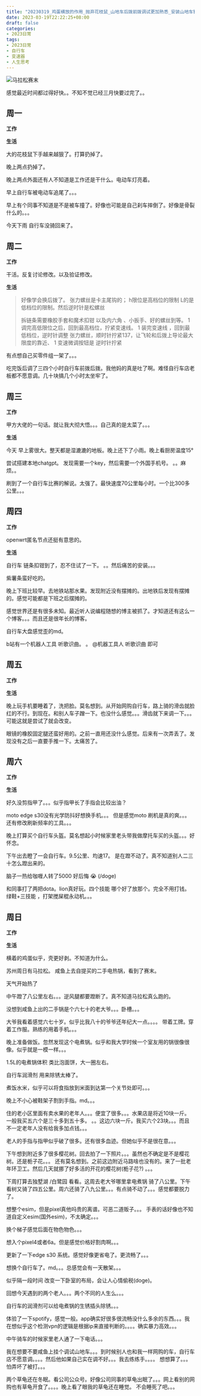 ```yaml
---
title: "20230319_鸡蛋横放的作用_抛弃花枝鼠_山地车后拨前拨调试更加熟悉_安装山地车链条_大佬一句话点拨_两位老人不同人生"
date: 2023-03-19T22:22:25+08:00
draft: false
categories:
- 2023日常
tags:
- 2023日常
- 自行车
- 变速器
- 人生思考
---
```



![马拉松赛末](https://raw.githubusercontent.com/nianyisi/20220717/main/2023/3/%E9%A9%AC%E6%8B%89%E6%9D%BE%E8%B5%9B%E6%9C%AB.png)







感觉最近时间都过得好快。。不知不觉已经三月快要过完了。。


## 周一

**工作**



**生活**

大的花枝鼠下手越来越狠了。打算扔掉了。

晚上两点扔掉了。

晚上两点外面还有人不知道是工作还是干什么。电动车灯亮着。

早上自行车被电动车追尾了。。。

早上有个同事不知道是不是被车撞了。好像也可能是自己刹车摔倒了。好像是骨裂什么的。。。

今天下雨 自行车没骑回来了。



## 周二

**工作**

干活。反复讨论修改。以及验证修改。

**生活**

>  好像学会换后拨了。 张力螺丝是卡主尾钩的； h限位是高档位的限制 L的是低档位的限制。然后逆时针是松螺丝
>  
>  拆链条需要橡胶手套和魔术扣钳 以及内六角 、小扳手、好的螺丝到等。
>  1
>  调完高低限位之后，回到最高档位，拧紧变速线。
>  1
>  装完变速线 ，回到最低档位，逆时针调整 张力螺丝，顺时针拧紧137，让飞轮和后拨上导论最大限度的靠近、
>  1
>  变速微调按钮是 逆时针拧紧

有点想自己买零件组一架了。。。


吃完饭后调了三四个小时自行车前拨后拨。我他妈的真是吐了啊。难怪自行车店老板都不愿意调。几十块搞几个小时太坐牢了。
## 周三


**工作**

甲方大佬的一句话。就让我大彻大悟。。。自己真的是太菜了。。。

**生活**

今天 早上雾很大。整天都是湿漉漉的地板。晚上还下了小雨。晚上看厨房温度15°

尝试搭建本地chatgpt。 发现需要一个key，然后需要一个外国手机号。 。。麻烦。。

刷到了一个自行车比赛的解说。太强了。最快速度70公里每小时。一个比300多公里。。。



## 周四


**工作**

openwrt匿名节点还挺有意思的。

**生活**

自行车 链条扣钳到了，忍不住试了一下。 。。然后痛苦的安装。。。

紫薯条蛮好吃的。

晚上下班比较早。去地铁站那水果。发现附近没有摆摊的。出地铁后发现有摆摊的。感觉可能都是下班之后摆摊的。

感觉世界还是有很多未知。最近听人说编程随想的博主被抓了。才知道还有这么一个博客。。。而且还是很年长的博客。

自行车大盘感觉歪的md。

b站有一个机器人工具 听歌识曲。 。 @机器工具人 听歌识曲  即可

## 周五


**工作**



**生活**

晚上玩手机要睡着了，洗把脸。莫名想到。从开始网购自行车，路上骑的滑齿就脸红的不行。到现在。和别人车子蹭一下。也没什么感觉。。。滑齿就下来调一下。。。可能这就是尝试了就会改变。

眼镜的橡胶固定腿还蛮好用的。之前一直用还没什么感觉。后来有一次弄丢了。发现没有之后一直要手推一下。太痛苦了。





## 周六


**工作**



**生活**

好久没剪指甲了。。。似乎指甲长了手指会比较出油？

moto edge s30没有光学防抖好想换手机。。。 但是感觉moto 刷机是真的爽。。。还有修改刷新频率的工具。。。

晚上打算买个自行车头盔。莫名想起小时候家里老头带我做摩托车买的头盔。。。好怀念。

下午出去瞪了一会自行车。9.5公里、均速17。 是在蹬不动了。真不知道别人二三十怎么蹬出来的。

脑子一热给咖喱人转了5000 好后悔 😭  (/doge)



和同事打了两把dota。lion真好玩。四个技能 哪个好了放那个。完全不用打钱。绿鞋+三技能 ，打架搅屎棍永动机。。。



## 周日


**工作**



**生活**

横着的鸡蛋似乎，壳更好剥。不知道为什么。

苏州周日有马拉松。 咸鱼上去自提买的二手电热锅，看到了赛末。

天气开始热了

中午蹬了八公里左右。。。逆风腿都要蹬断了。真不知道马拉松真么跑的。

没想到咸鱼上出的二手锅是个六七十的老大爷。。。卧槽。。。

大爷我看着感觉六七十岁。似乎比我八十的爷爷还年纪大一点。。。。 带着工牌。穿着工作服。熟练的用着手机。。。

晚上准备做饭。忽然发现这个电煮锅。似乎和我大学时候一个室友用的锅很像很像。似乎就是一模一样。。。

1.5L的电煮锅体积 类比泡面饼，大一圈左右。

自行车润滑剂 用来除锈太棒了。

煮饭水米，似乎可以将食指放到米面到达第一个关节处即可。。。

晚上不小心被鞋架子割到手指。md。。。

住的老小区里面有卖水果的老年人。。。便宜了很多。。。水果店是将近10块一斤。一般我买五六个是三十多到五十多。 。。这边六块一斤。我买六个23块。。。而且不一定老年人没有给我多加点钱。。。

老人的手指与指甲似乎破了很多。还有很多血迹。但她似乎不是很在意。。。

下午想到附近多了很多樱花树。回去拍了一下照片。。。虽然也不确定是不是樱花树。还是栀子花。。。 还有莫名想到。之前这边附近马路啥也没有的。来了一批老年环卫工。然后几天就挪了好多活的开花的樱花树(栀子花?) 。。。

下周打算去独墅湖 /白鹭园 看看。这周去老大爷哪里拿电煮锅 骑了八公里。下午看树又骑了四五公里。周六还骑了八九公里。。。有点骑不动了。。。感觉都要脱力了。

想整个esim，但是pixel真他吗贵的离谱。可恶二道贩子。。。 手表的话好像也不知道自定义esim(国外esim)，不太确定。。。 

换个梯子感觉后面在物色物色。。。

想入个pixel4或者6a。但是感觉价格好割肉啊。。。

更新了一下edge s30 系统。感觉好像更省电了。更流畅了。。。

想换个自行车了。md。。。总感觉会有一天散架。。。

似乎隔一段时间 改变一下卧室的布局，会让人心情偷税(doge)。

回想今天遇到的两个老人。。。两个不同的人生么。。。

自行车的润滑剂可以给电煮锅的生锈插头除锈。。。

体验了一下spotify，感觉一般。app确实好很多很流畅没什么多余的东西。。。我在想似乎这个检测vpn的逻辑是根据ip来直接判断的。。。。确实暴力高效。。。

中午骑车的时候家里老人通了一下电话。。。

我在想要不要咸鱼上挂个调试山地车。。。到时候别人也和我一样网购的车，自行车店不愿意调。。。。然后他如果自己实在调不好。。。我去练练手。。。。  想想算了。。。怕弄坏了被打。。。

两个草龟还在冬眠。看公司公众号。好像公司同事的草龟出眠了。。。网上看别的网购也有草龟开食了。。。。晚上看了眼我的草龟还在睡觉。 不会睡死了吧。。。

